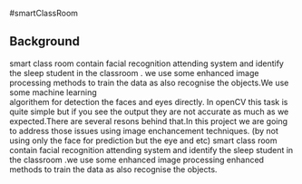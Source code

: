 #smartClassRoom

Background
-----------
smart class room contain facial recognition attending system and identify the sleep student in the classroom .
we use some enhanced image processing methods to train the data as also recognise the objects.We use some machine learning  
algorithem for detection the faces and eyes directly.
In openCV this task is quite simple but if you see the output they are not accurate as much as we expected.There are several resons 
behind that.In this project we are going to address those issues using image enchancement techniques.
(by not using only the face for prediction but the eye and etc)
smart class room contain facial recognition attending system and identify the sleep student in the classroom .we use some enhanced image processing enhanced methods to train the data as also recognise the objects.  


